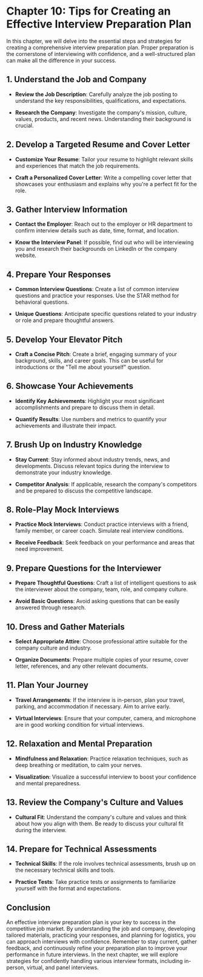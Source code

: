 Chapter 10: Tips for Creating an Effective Interview Preparation Plan
=====================================================================

In this chapter, we will delve into the essential steps and strategies for creating a comprehensive interview preparation plan. Proper preparation is the cornerstone of interviewing with confidence, and a well-structured plan can make all the difference in your success.

**1. Understand the Job and Company**
-------------------------------------

* **Review the Job Description**: Carefully analyze the job posting to understand the key responsibilities, qualifications, and expectations.

* **Research the Company**: Investigate the company's mission, culture, values, products, and recent news. Understanding their background is crucial.

**2. Develop a Targeted Resume and Cover Letter**
-------------------------------------------------

* **Customize Your Resume**: Tailor your resume to highlight relevant skills and experiences that match the job requirements.

* **Craft a Personalized Cover Letter**: Write a compelling cover letter that showcases your enthusiasm and explains why you're a perfect fit for the role.

**3. Gather Interview Information**
-----------------------------------

* **Contact the Employer**: Reach out to the employer or HR department to confirm interview details such as date, time, format, and location.

* **Know the Interview Panel**: If possible, find out who will be interviewing you and research their backgrounds on LinkedIn or the company website.

**4. Prepare Your Responses**
-----------------------------

* **Common Interview Questions**: Create a list of common interview questions and practice your responses. Use the STAR method for behavioral questions.

* **Unique Questions**: Anticipate specific questions related to your industry or role and prepare thoughtful answers.

**5. Develop Your Elevator Pitch**
----------------------------------

* **Craft a Concise Pitch**: Create a brief, engaging summary of your background, skills, and career goals. This can be useful for introductions or the "Tell me about yourself" question.

**6. Showcase Your Achievements**
---------------------------------

* **Identify Key Achievements**: Highlight your most significant accomplishments and prepare to discuss them in detail.

* **Quantify Results**: Use numbers and metrics to quantify your achievements and illustrate their impact.

**7. Brush Up on Industry Knowledge**
-------------------------------------

* **Stay Current**: Stay informed about industry trends, news, and developments. Discuss relevant topics during the interview to demonstrate your industry knowledge.

* **Competitor Analysis**: If applicable, research the company's competitors and be prepared to discuss the competitive landscape.

**8. Role-Play Mock Interviews**
--------------------------------

* **Practice Mock Interviews**: Conduct practice interviews with a friend, family member, or career coach. Simulate real interview conditions.

* **Receive Feedback**: Seek feedback on your performance and areas that need improvement.

**9. Prepare Questions for the Interviewer**
--------------------------------------------

* **Prepare Thoughtful Questions**: Craft a list of intelligent questions to ask the interviewer about the company, team, role, and company culture.

* **Avoid Basic Questions**: Avoid asking questions that can be easily answered through research.

**10. Dress and Gather Materials**
----------------------------------

* **Select Appropriate Attire**: Choose professional attire suitable for the company culture and industry.

* **Organize Documents**: Prepare multiple copies of your resume, cover letter, references, and any other relevant documents.

**11. Plan Your Journey**
-------------------------

* **Travel Arrangements**: If the interview is in-person, plan your travel, parking, and accommodation if necessary. Aim to arrive early.

* **Virtual Interviews**: Ensure that your computer, camera, and microphone are in good working condition for virtual interviews.

**12. Relaxation and Mental Preparation**
-----------------------------------------

* **Mindfulness and Relaxation**: Practice relaxation techniques, such as deep breathing or meditation, to calm your nerves.

* **Visualization**: Visualize a successful interview to boost your confidence and mental preparedness.

**13. Review the Company's Culture and Values**
-----------------------------------------------

* **Cultural Fit**: Understand the company's culture and values and think about how you align with them. Be ready to discuss your cultural fit during the interview.

**14. Prepare for Technical Assessments**
-----------------------------------------

* **Technical Skills**: If the role involves technical assessments, brush up on the necessary technical skills and tools.

* **Practice Tests**: Take practice tests or assignments to familiarize yourself with the format and expectations.

**Conclusion**
--------------

An effective interview preparation plan is your key to success in the competitive job market. By understanding the job and company, developing tailored materials, practicing your responses, and planning for logistics, you can approach interviews with confidence. Remember to stay current, gather feedback, and continuously refine your preparation plan to improve your performance in future interviews. In the next chapter, we will explore strategies for confidently handling various interview formats, including in-person, virtual, and panel interviews.
